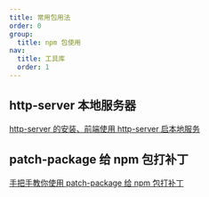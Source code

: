 ```yaml
---
title: 常用包用法
order: 0
group:
  title: npm 包使用
nav:
  title: 工具库
  order: 1
---
```


## http-server 本地服务器

[http-server 的安装、前端使用 http-server 启本地服务](https://juejin.cn/post/6844903946444603400)

## patch-package 给 npm 包打补丁

[手把手教你使用 patch-package 给 npm 包打补丁](https://juejin.cn/post/6962554654643191815)
